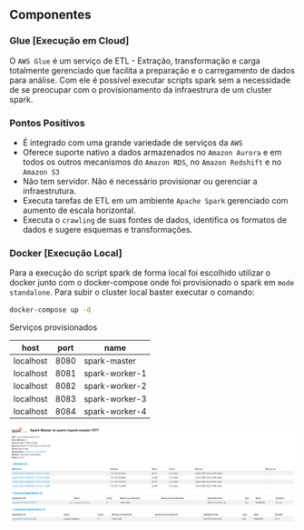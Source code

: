## Componentes

### Glue [Execução em Cloud] 

O `AWS Glue` é um serviço de ETL - Extração, transformação e carga totalmente gerenciado que facilita a preparação e o carregamento de dados para análise. Com ele é possível executar scripts spark sem a necessidade de se preocupar com o provisionamento da infraestrura de um cluster spark.

### Pontos Positivos

- É integrado com uma grande variedade de serviços da `AWS`
- Oferece suporte nativo a dados armazenados no `Amazon Aurora` e em todos os outros mecanismos do `Amazon RDS`, no `Amazon Redshift` e no `Amazon S3`
- Não tem servidor. Não é necessário provisionar ou gerenciar a infraestrutura.
- Executa tarefas de ETL em um ambiente `Apache Spark` gerenciado com aumento de escala horizontal.
- Executa o `crawling` de suas fontes de dados, identifica os formatos de dados e sugere esquemas e transformações.

### Docker [Execução Local]

Para a execução do script spark de forma local foi escolhido utilizar o docker junto com o docker-compose
onde foi provisionado o spark em `mode standalone`. Para subir o cluster local baster executar o comando:

```bash
docker-compose up -d
```

Serviços provisionados

| host      | port | name           |
|-----------|------|----------------|
| localhost | 8080 | spark-master   |
| localhost | 8081 | spark-worker-1 |
| localhost | 8082 | spark-worker-2 |
| localhost | 8083 | spark-worker-3 |
| localhost | 8084 | spark-worker-4 |

![arquitetura](https://github.com/ernane/data-engineer-challenge/blob/main/assets/images/spark-master.png?raw=true)